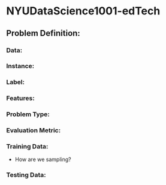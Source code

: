 # NYUDataScience1001-edTech

## Problem Definition:

### Data:

### Instance:
### Label:
### Features:
### Problem Type: 
### Evaluation Metric:
### Training Data: 
* How are we sampling?
### Testing Data:
